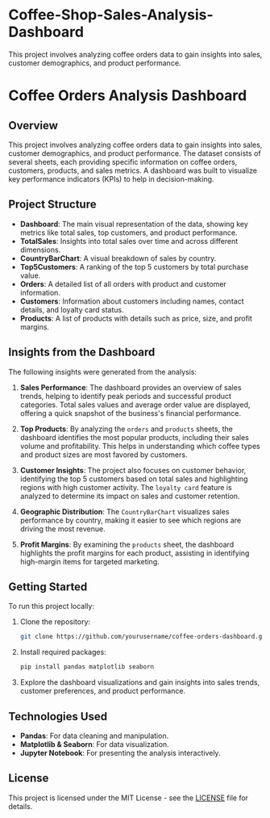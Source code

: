 # Coffee-Shop-Sales-Analysis-Dashboard
This project involves analyzing coffee orders data to gain insights into sales, customer demographics, and product performance. 
# Coffee Orders Analysis Dashboard

## Overview
This project involves analyzing coffee orders data to gain insights into sales, customer demographics, and product performance. The dataset consists of several sheets, each providing specific information on coffee orders, customers, products, and sales metrics. A dashboard was built to visualize key performance indicators (KPIs) to help in decision-making.

## Project Structure

- **Dashboard**: The main visual representation of the data, showing key metrics like total sales, top customers, and product performance.
- **TotalSales**: Insights into total sales over time and across different dimensions.
- **CountryBarChart**: A visual breakdown of sales by country.
- **Top5Customers**: A ranking of the top 5 customers by total purchase value.
- **Orders**: A detailed list of all orders with product and customer information.
- **Customers**: Information about customers including names, contact details, and loyalty card status.
- **Products**: A list of products with details such as price, size, and profit margins.

## Insights from the Dashboard

The following insights were generated from the analysis:

1. **Sales Performance**: The dashboard provides an overview of sales trends, helping to identify peak periods and successful product categories. Total sales values and average order value are displayed, offering a quick snapshot of the business's financial performance.
   
2. **Top Products**: By analyzing the `orders` and `products` sheets, the dashboard identifies the most popular products, including their sales volume and profitability. This helps in understanding which coffee types and product sizes are most favored by customers.

3. **Customer Insights**: The project also focuses on customer behavior, identifying the top 5 customers based on total sales and highlighting regions with high customer activity. The `loyalty card` feature is analyzed to determine its impact on sales and customer retention.

4. **Geographic Distribution**: The `CountryBarChart` visualizes sales performance by country, making it easier to see which regions are driving the most revenue.

5. **Profit Margins**: By examining the `products` sheet, the dashboard highlights the profit margins for each product, assisting in identifying high-margin items for targeted marketing.

## Getting Started

To run this project locally:

1. Clone the repository:
    ```bash
    git clone https://github.com/yourusername/coffee-orders-dashboard.git
    ```

2. Install required packages:
    ```bash
    pip install pandas matplotlib seaborn
    ```


4. Explore the dashboard visualizations and gain insights into sales trends, customer preferences, and product performance.

## Technologies Used

- **Pandas**: For data cleaning and manipulation.
- **Matplotlib & Seaborn**: For data visualization.
- **Jupyter Notebook**: For presenting the analysis interactively.

## License

This project is licensed under the MIT License - see the [LICENSE](LICENSE) file for details.

